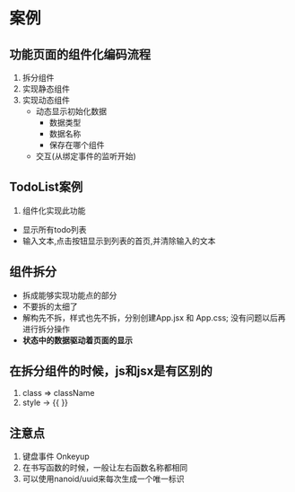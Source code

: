 # 案例

## 功能页面的组件化编码流程
1. 拆分组件
2. 实现静态组件
3. 实现动态组件
    - 动态显示初始化数据
        - 数据类型
        - 数据名称
        - 保存在哪个组件
    - 交互(从绑定事件的监听开始)

## TodoList案例
1. 组件化实现此功能
- 显示所有todo列表
- 输入文本,点击按钮显示到列表的首页,并清除输入的文本

## 组件拆分
- 拆成能够实现功能点的部分
- 不要拆的太细了
- 解构先不拆，样式也先不拆，分别创建App.jsx 和 App.css; 没有问题以后再进行拆分操作
- **状态中的数据驱动着页面的显示**

## 在拆分组件的时候，js和jsx是有区别的
1. class => className
2. style -> {{ }}

## 注意点
1. 键盘事件 Onkeyup
2. 在书写函数的时候，一般让左右函数名称都相同
3. 可以使用nanoid/uuid来每次生成一个唯一标识




